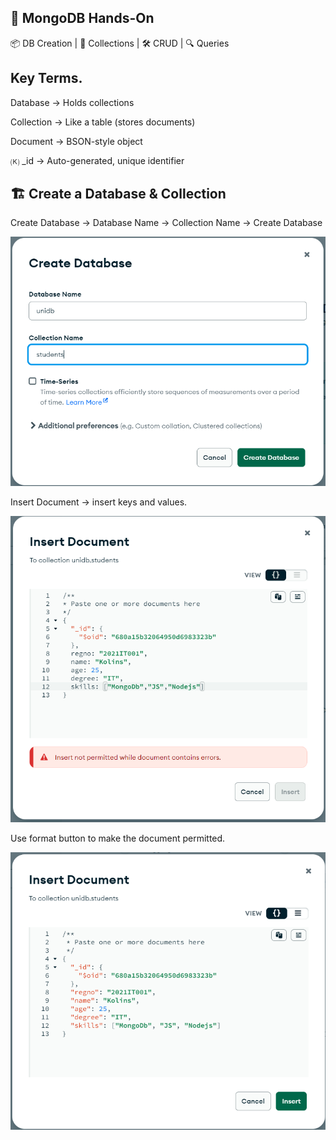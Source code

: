 ## 🍃 MongoDB Hands-On

📦 DB Creation | 📁 Collections | 🛠️ CRUD | 🔍 Queries

## Key Terms.

Database → Holds collections

Collection → Like a table (stores documents)

Document → BSON-style object

🄚 _id →  Auto-generated, unique identifier

## 🏗️ Create a Database & Collection

Create Database -> Database Name -> Collection Name -> Create Database

!['1.createDB.png'](./Images/1.createDB.png)

Insert Document -> insert keys and values. 

!['2.insert.png'](./Images/2.insert.png)

Use format button to make the document permitted.

!['4.format.png'](./Images/4.format.png)




